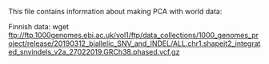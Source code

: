 This file contains information about making PCA with world data:

Finnish data:
wget ftp://ftp.1000genomes.ebi.ac.uk/vol1/ftp/data_collections/1000_genomes_project/release/20190312_biallelic_SNV_and_INDEL/ALL.chr1.shapeit2_integrated_snvindels_v2a_27022019.GRCh38.phased.vcf.gz	

